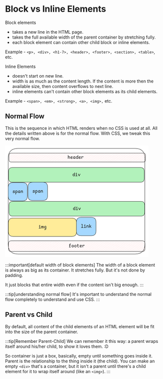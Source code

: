 # Block vs Inline Elements

Block elements

- takes a new line in the HTML page.
- takes the full available width of the parent container by stretching fully.
- each block element can contain other child block or inline elements.

Example - `<p>, <div>, <h1-7>, <header>, <footer>, <section>, <table>`, etc.

Inline Elements

- doesn't start on new line.
- width is as much as the content length. If the content is more then the available size,
  then content overflows to next line.
- inline elements can't contain other block elements as its child elements.

Example - `<span>, <em>, <strong>, <a>, <img>,` etc.

## Normal Flow

This is the sequence in which HTML renders when no CSS is used at all.
All the details written above is for the normal flow.
With CSS, we tweak this very normal flow.

![Normal Flow](../../static/img/html-normal-flow.excalidraw.png)

:::important[default width of block elements]
The width of a block element is always as big as its container.
It stretches fully. But it's not done by padding.

It just blocks that entire width even if the content isn't big enough.
:::

:::tip[understanding normal flow]
It's important to understand the normal flow completely to understand and use CSS.
:::

## Parent vs Child

By default, all content of the child elements of an HTML element will be fit into the size of the
parent container.

:::tip[Remember Parent-Child]
We can remember it this way: a parent wraps itself around his/her child, to show it loves them. :D

So container is just a box, basically, empty until something goes inside it.
Parent is the relationship to the thing inside it (the child).
You can make an empty `<div>` that's a container,
but it isn't a parent until there's a child element for it to wrap itself around (like an `<img>`).
:::

